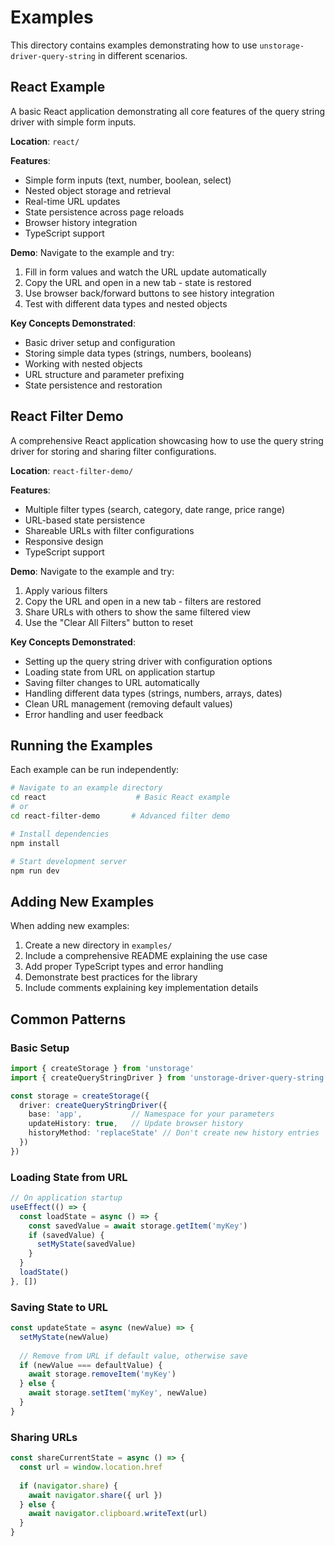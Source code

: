# Examples

This directory contains examples demonstrating how to use `unstorage-driver-query-string` in different scenarios.

## React Example

A basic React application demonstrating all core features of the query string driver with simple form inputs.

**Location**: `react/`

**Features**:
- Simple form inputs (text, number, boolean, select)
- Nested object storage and retrieval
- Real-time URL updates
- State persistence across page reloads
- Browser history integration
- TypeScript support

**Demo**: Navigate to the example and try:
1. Fill in form values and watch the URL update automatically
2. Copy the URL and open in a new tab - state is restored
3. Use browser back/forward buttons to see history integration
4. Test with different data types and nested objects

**Key Concepts Demonstrated**:
- Basic driver setup and configuration
- Storing simple data types (strings, numbers, booleans)
- Working with nested objects
- URL structure and parameter prefixing
- State persistence and restoration

## React Filter Demo

A comprehensive React application showcasing how to use the query string driver for storing and sharing filter configurations.

**Location**: `react-filter-demo/`

**Features**:
- Multiple filter types (search, category, date range, price range)
- URL-based state persistence
- Shareable URLs with filter configurations
- Responsive design
- TypeScript support

**Demo**: Navigate to the example and try:
1. Apply various filters
2. Copy the URL and open in a new tab - filters are restored
3. Share URLs with others to show the same filtered view
4. Use the "Clear All Filters" button to reset

**Key Concepts Demonstrated**:
- Setting up the query string driver with configuration options
- Loading state from URL on application startup
- Saving filter changes to URL automatically
- Handling different data types (strings, numbers, arrays, dates)
- Clean URL management (removing default values)
- Error handling and user feedback

## Running the Examples

Each example can be run independently:

```bash
# Navigate to an example directory
cd react                    # Basic React example
# or
cd react-filter-demo       # Advanced filter demo

# Install dependencies
npm install

# Start development server
npm run dev
```

## Adding New Examples

When adding new examples:

1. Create a new directory in `examples/`
2. Include a comprehensive README explaining the use case
3. Add proper TypeScript types and error handling
4. Demonstrate best practices for the library
5. Include comments explaining key implementation details

## Common Patterns

### Basic Setup

```typescript
import { createStorage } from 'unstorage'
import { createQueryStringDriver } from 'unstorage-driver-query-string'

const storage = createStorage({
  driver: createQueryStringDriver({
    base: 'app',           // Namespace for your parameters
    updateHistory: true,   // Update browser history
    historyMethod: 'replaceState' // Don't create new history entries
  })
})
```

### Loading State from URL

```typescript
// On application startup
useEffect(() => {
  const loadState = async () => {
    const savedValue = await storage.getItem('myKey')
    if (savedValue) {
      setMyState(savedValue)
    }
  }
  loadState()
}, [])
```

### Saving State to URL

```typescript
const updateState = async (newValue) => {
  setMyState(newValue)
  
  // Remove from URL if default value, otherwise save
  if (newValue === defaultValue) {
    await storage.removeItem('myKey')
  } else {
    await storage.setItem('myKey', newValue)
  }
}
```

### Sharing URLs

```typescript
const shareCurrentState = async () => {
  const url = window.location.href
  
  if (navigator.share) {
    await navigator.share({ url })
  } else {
    await navigator.clipboard.writeText(url)
  }
}
```